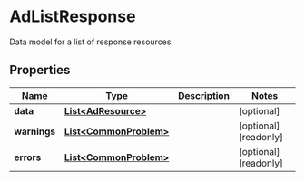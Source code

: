 

# AdListResponse

Data model for a list of response resources

## Properties

Name | Type | Description | Notes
------------ | ------------- | ------------- | -------------
**data** | [**List&lt;AdResource&gt;**](AdResource.md) |  |  [optional]
**warnings** | [**List&lt;CommonProblem&gt;**](CommonProblem.md) |  |  [optional] [readonly]
**errors** | [**List&lt;CommonProblem&gt;**](CommonProblem.md) |  |  [optional] [readonly]



